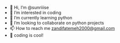 - 👋 Hi, I’m @sunriiise
- 👀 I’m interested in coding
- 🌱 I’m currently learning python
- 💞️ I’m looking to collaborate on python projects
- 📫 How to reach me zandifatemeh2000@gmail.com
- 🌻 coding is cool! 
<!---
sunriiise/sunriiise  is a ✨ special ✨ repository because its `README.md` (this file) appears on your GitHub profile.
You can click the Preview link to take a look at your changes.
--->
